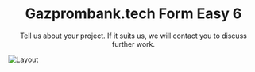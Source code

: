 # <h1 align="center">Gazprombank.tech Form Easy 6</h1>
<p align="center">Tell us about your project. If it suits us, we will contact you to discuss further work.</p>
<img src="https://postimg.cc/0KRhhsf4" alt="Layout">
